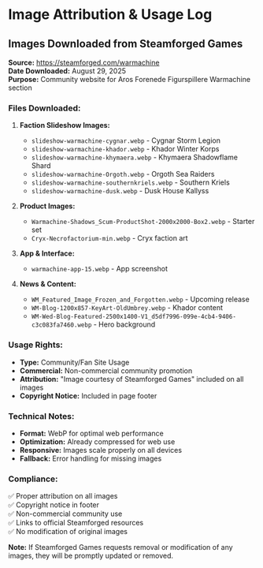# Image Attribution & Usage Log

## Images Downloaded from Steamforged Games

**Source:** https://steamforged.com/warmachine  
**Date Downloaded:** August 29, 2025  
**Purpose:** Community website for Aros Forenede Figurspillere Warmachine section  

### Files Downloaded:

1. **Faction Slideshow Images:**
   - `slideshow-warmachine-cygnar.webp` - Cygnar Storm Legion
   - `slideshow-warmachine-khador.webp` - Khador Winter Korps
   - `slideshow-warmachine-khymaera.webp` - Khymaera Shadowflame Shard
   - `slideshow-warmachine-Orgoth.webp` - Orgoth Sea Raiders
   - `slideshow-warmachine-southernkriels.webp` - Southern Kriels
   - `slideshow-warmachine-dusk.webp` - Dusk House Kallyss

2. **Product Images:**
   - `Warmachine-Shadows_Scum-ProductShot-2000x2000-Box2.webp` - Starter set
   - `Cryx-Necrofactorium-min.webp` - Cryx faction art

3. **App & Interface:**
   - `warmachine-app-15.webp` - App screenshot

4. **News & Content:**
   - `WM_Featured_Image_Frozen_and_Forgotten.webp` - Upcoming release
   - `WM-Blog-1200x857-KeyArt-OldUmbrey.webp` - Khador content
   - `WM-Wed-Blog-Featured-2500x1400-V1_d5df7996-099e-4cb4-9406-c3c083fa7460.webp` - Hero background

### Usage Rights:
- **Type:** Community/Fan Site Usage
- **Commercial:** Non-commercial community promotion
- **Attribution:** "Image courtesy of Steamforged Games" included on all images
- **Copyright Notice:** Included in page footer

### Technical Notes:
- **Format:** WebP for optimal web performance
- **Optimization:** Already compressed for web use
- **Responsive:** Images scale properly on all devices
- **Fallback:** Error handling for missing images

### Compliance:
✅ Proper attribution on all images  
✅ Copyright notice in footer  
✅ Non-commercial community use  
✅ Links to official Steamforged resources  
✅ No modification of original images  

**Note:** If Steamforged Games requests removal or modification of any images, they will be promptly updated or removed.
